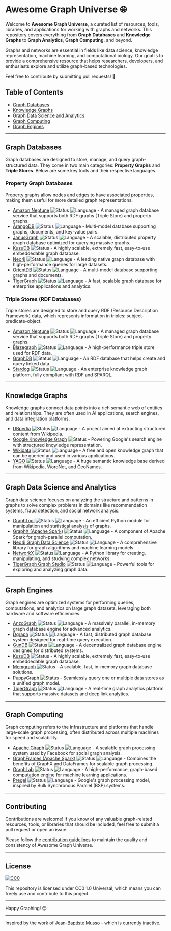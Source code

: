 # Awesome Graph Universe 🌐

Welcome to **Awesome Graph Universe**, a curated list of resources, tools, libraries, and applications for working with graphs and networks. This repository covers everything from **Graph Databases** and **Knowledge Graphs** to **Graph Analytics**, **Graph Computing**, and beyond.

Graphs and networks are essential in fields like data science, knowledge representation, machine learning, and computational biology. Our goal is to provide a comprehensive resource that helps researchers, developers, and enthusiasts explore and utilize graph-based technologies.

Feel free to contribute by submitting pull requests! 🚀

## Table of Contents

<ul>
  <li><a href="#graph-databases">Graph Databases</a></li>
  <li><a href="#knowledge-graphs">Knowledge Graphs</a></li>
  <li><a href="#graph-data-science-and-analytics">Graph Data Science and Analytics</a></li>
  <li><a href="#graph-computing">Graph Computing</a></li>
  <li><a href="#graph-engines">Graph Engines</a></li>
</ul>

---

## Graph Databases

Graph databases are designed to store, manage, and query graph-structured data. They come in two main categories: **Property Graphs** and **Triple Stores**. Below are some key tools and their respective languages.

### Property Graph Databases

Property graphs allow nodes and edges to have associated properties, making them useful for more detailed graph representations.

- [Amazon Neptune](https://aws.amazon.com/neptune/) ![Status](https://img.shields.io/badge/status-active-brightgreen) ![Language](https://img.shields.io/badge/language-C%2B%2B-blue) - A managed graph database service that supports both RDF graphs (Triple Store) and property graphs.
- [ArangoDB](https://www.arangodb.com/) ![Status](https://img.shields.io/badge/status-active-brightgreen) ![Language](https://img.shields.io/badge/language-C%2B%2B-blue) - Multi-model database supporting graphs, documents, and key-value pairs.
- [JanusGraph](https://janusgraph.org/) ![Status](https://img.shields.io/badge/status-active-brightgreen) ![Language](https://img.shields.io/badge/language-Java-orange) - A scalable, distributed property graph database optimized for querying massive graphs.
- [KuzuDB](https://kuzudb.com/) ![Status](https://img.shields.io/badge/status-active-brightgreen) - A highly scalable, extremely fast, easy-to-use embeddedable graph database.
- [Neo4j](https://neo4j.com/) ![Status](https://img.shields.io/badge/status-active-brightgreen) ![Language](https://img.shields.io/badge/language-Java-orange) - A leading native graph database with high-performance queries for large datasets.
- [OrientDB](https://orientdb.com/) ![Status](https://img.shields.io/badge/status-inactive-red) ![Language](https://img.shields.io/badge/language-Java-orange) - A multi-model database supporting graphs and documents.
- [TigerGraph](https://www.tigergraph.com/) ![Status](https://img.shields.io/badge/status-active-brightgreen) ![Language](https://img.shields.io/badge/language-C%2B%2B-blue) - A fast, scalable graph database for enterprise applications and analytics.

### Triple Stores (RDF Databases)

Triple stores are designed to store and query RDF (Resource Description Framework) data, which represents information in triples: subject-predicate-object.

- [Amazon Neptune](https://aws.amazon.com/neptune/) ![Status](https://img.shields.io/badge/status-active-brightgreen) ![Language](https://img.shields.io/badge/language-C%2B%2B-blue) - A managed graph database service that supports both RDF graphs (Triple Store) and property graphs.
- [Blazegraph](https://blazegraph.com/) ![Status](https://img.shields.io/badge/status-inactive-red) ![Language](https://img.shields.io/badge/language-Java-orange) - A high-performance triple store used for RDF data.
- [GraphDB](https://www.ontotext.com/products/graphdb/) ![Status](https://img.shields.io/badge/status-active-brightgreen) ![Language](https://img.shields.io/badge/language-Java-orange) - An RDF database that helps create and query linked data.
- [Stardog](https://www.stardog.com/) ![Status](https://img.shields.io/badge/status-active-brightgreen) ![Language](https://img.shields.io/badge/language-Java-orange) - An enterprise knowledge graph platform, fully compliant with RDF and SPARQL.

---

## Knowledge Graphs

Knowledge graphs connect data points into a rich semantic web of entities and relationships. They are often used in AI applications, search engines, and data integration platforms.

- [DBpedia](https://wiki.dbpedia.org/) ![Status](https://img.shields.io/badge/status-active-brightgreen) ![Language](https://img.shields.io/badge/language-PHP-blueviolet) - A project aimed at extracting structured content from Wikipedia.
- [Google Knowledge Graph](https://developers.google.com/knowledge-graph) ![Status](https://img.shields.io/badge/status-active-brightgreen) - Powering Google's search engine with structured knowledge representation.
- [Wikidata](https://www.wikidata.org/wiki/Wikidata:Main_Page) ![Status](https://img.shields.io/badge/status-active-brightgreen) ![Language](https://img.shields.io/badge/language-JavaScript-yellow) - A free and open knowledge graph that can be queried and used in various applications.
- [YAGO](https://yago-knowledge.org/) ![Status](https://img.shields.io/badge/status-inactive-red) ![Language](https://img.shields.io/badge/language-Java-orange) - A huge semantic knowledge base derived from Wikipedia, WordNet, and GeoNames.

---

## Graph Data Science and Analytics

Graph data science focuses on analyzing the structure and patterns in graphs to solve complex problems in domains like recommendation systems, fraud detection, and social network analysis.

- [GraphTool](https://graph-tool.skewed.de/) ![Status](https://img.shields.io/badge/status-active-brightgreen) ![Language](https://img.shields.io/badge/language-Python-blue) - An efficient Python module for manipulation and statistical analysis of graphs.
- [GraphX (Apache Spark)](https://spark.apache.org/graphx/) ![Status](https://img.shields.io/badge/status-active-brightgreen) ![Language](https://img.shields.io/badge/language-Scala-blue) - A component of Apache Spark for graph-parallel computation.
- [Neo4j Graph Data Science](https://neo4j.com/product/graph-data-science/) ![Status](https://img.shields.io/badge/status-active-brightgreen) ![Language](https://img.shields.io/badge/language-Java-orange) - A comprehensive library for graph algorithms and machine learning models.
- [NetworkX](https://networkx.github.io/) ![Status](https://img.shields.io/badge/status-active-brightgreen) ![Language](https://img.shields.io/badge/language-Python-blue) - A Python library for creating, manipulating, and studying complex networks.
- [TigerGraph Graph Studio](https://www.tigergraph.com/products/graph-analytics/) ![Status](https://img.shields.io/badge/status-active-brightgreen) ![Language](https://img.shields.io/badge/language-C%2B%2B-blue) - Powerful tools for exploring and analyzing graph data.

---

## Graph Engines

Graph engines are optimized systems for performing queries, computations, and analytics on large graph datasets, leveraging both hardware and software efficiencies.

- [AnzoGraph](https://www.cambridgesemantics.com/product/anzograph) ![Status](https://img.shields.io/badge/status-active-brightgreen) ![Language](https://img.shields.io/badge/language-C%2B%2B-blue) - A massively parallel, in-memory graph database engine for advanced analytics.
- [Dgraph](https://dgraph.io/) ![Status](https://img.shields.io/badge/status-active-brightgreen) ![Language](https://img.shields.io/badge/language-Go-blue) - A fast, distributed graph database system designed for real-time query execution.
- [GunDB](https://gun.eco/) ![Status](https://img.shields.io/badge/status-active-brightgreen) ![Language](https://img.shields.io/badge/language-JavaScript-yellow) - A decentralized graph database engine designed for distributed systems.
- [KuzuDB](https://kuzudb.com/) ![Status](https://img.shields.io/badge/status-active-brightgreen) - A highly scalable, extremely fast, easy-to-use embeddedable graph database.
- [Memgraph](https://memgraph.com/) ![Status](https://img.shields.io/badge/status-active-brightgreen) - A scalable, fast, in-memory graph database solutions.
- [PuppyGraph](https://www.puppygraph.com/) ![Status](https://img.shields.io/badge/status-active-brightgreen) - Seamlessly query one or multiple data stores as a unified graph model.
- [TigerGraph](https://www.tigergraph.com/) ![Status](https://img.shields.io/badge/status-active-brightgreen) ![Language](https://img.shields.io/badge/language-C%2B%2B-blue) - A real-time graph analytics platform that supports massive datasets and deep link analytics.

---

## Graph Computing

Graph computing refers to the infrastructure and platforms that handle large-scale graph processing, often distributed across multiple machines for speed and scalability.

- [Apache Giraph](http://giraph.apache.org/) ![Status](https://img.shields.io/badge/status-inactive-red) ![Language](https://img.shields.io/badge/language-Java-orange) - A scalable graph processing system used by Facebook for social graph analysis.
- [GraphFrames (Apache Spark)](https://graphframes.github.io/) ![Status](https://img.shields.io/badge/status-active-brightgreen) ![Language](https://img.shields.io/badge/language-Scala-blue) - Combines the benefits of GraphX and DataFrames for scalable graph processing.
- [GraphLab](https://turi.com/products/create/docs/graphlab.html) ![Status](https://img.shields.io/badge/status-inactive-red) ![Language](https://img.shields.io/badge/language-C%2B%2B-blue) - A high-performance, graph-based computation engine for machine learning applications.
- [Pregel](https://research.google/pubs/pub36726/) ![Status](https://img.shields.io/badge/status-na-lightgrey) ![Language](https://img.shields.io/badge/language-C%2B%2B-blue) - Google's graph processing model, inspired by Bulk Synchronous Parallel (BSP) systems.

---

## Contributing

Contributions are welcome! If you know of any valuable graph-related resources, tools, or libraries that should be included, feel free to submit a pull request or open an issue.

Please follow the [contribution guidelines](CONTRIBUTING.md) to maintain the quality and consistency of Awesome Graph Universe.

---

## License

[![CC0](https://img.shields.io/badge/license-CC0-blue.svg)](https://creativecommons.org/publicdomain/zero/1.0/)

This repository is licensed under CC0 1.0 Universal, which means you can freely use and contribute to this project.

---

Happy Graphing! 😊

---

Inspired by the work of [Jean-Baptiste Musso](https://github.com/jbmusso/awesome-graph) - which is currently inactive.
